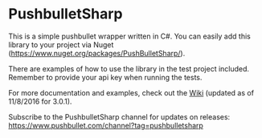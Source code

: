 PushbulletSharp
===============

This is a simple pushbullet wrapper written in C#. You can easily add this library to your project via Nuget (https://www.nuget.org/packages/PushBulletSharp/).

There are examples of how to use the library in the test project included. Remember to provide your api key when running the tests.

For more documentation and examples, check out the [Wiki](https://github.com/adamyeager/PushbulletSharp/wiki) (updated as of 11/8/2016 for 3.0.1).

Subscribe to the PushbulletSharp channel for updates on releases: https://www.pushbullet.com/channel?tag=pushbulletsharp
